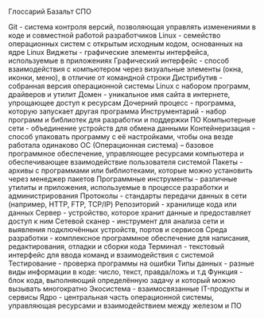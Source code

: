 Глоссарий
Базальт СПО 

Git - система контроля версий, позволяющая управлять изменениями в коде и совместной работой разработчиков
Linux - семейство операционных систем с открытым исходным кодом, основанных на ядре Linux
Виджеты - графические элементы интерфейса, используемые в приложениях
Графический интерфейс - способ взаимодействия с компьютером через визуальные элементы (окна, иконки, меню), в отличие от командной строки
Дистрибутив - собранная версия операционной системы Linux с набором программ, драйверов и утилит
Домен -  уникальное имя сайта в интернете, упрощающее доступ к ресурсам
Дочерний процесс - программа, которую запускает другая программа
Инструментарий - набор программ и библиотек для разработки и поддержки ПО
Компьютерные сети - объединение устройств для обмена данными
Контейнеризация - способ упаковать программу с её настройками, чтобы она везде работала одинаково
ОС (Операционная система) – базовое программное обеспечение, управляющее ресурсами компьютера и обеспечивающее взаимодействие пользователя  системой 
Пакеты - архивы с программами или библиотеками, которые можно установить через менеджер пакетов
Программные инструменты - различные утилиты и приложения, используемые в процессе разработки и администрирования
Протоколы - стандарты передачи данных в сети (например, HTTP, FTP, TCP/IP)
Репозиторий - хранилище кода или данных
Сервер - устройство, которое хранит данные и предоставляет доступ к ним
Сетевой сканер - инструмент для анализа сети и выявления подключённых устройств, портов и сервисов
Среда разработки - комплексное программное обеспечение для написания, редактирования, отладки и сборки кода
Терминал - текстовый интерфейс для ввода команд и взаимодействия с системой
Тестирование - проверка программы на ошибки
Типы данных - разные виды информации в коде: число, текст, правда/ложь и т.д
Функция - блок кода, выполняющий определённую задачу и который можно вызывать многократно
Экосистема - взаимосвязанные IT-продукты и сервисы
Ядро - центральная часть операционной системы, управляющая ресурсами и взаимодействием между железом и ПО
